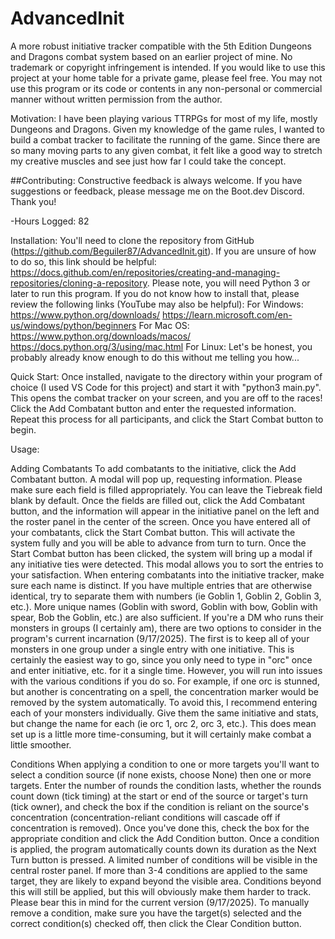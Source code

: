 # AdvancedInit
A more robust initiative tracker compatible with the 5th Edition Dungeons and Dragons combat system based on an earlier project of mine. No trademark or copyright infringement is intended.
If you would like to use this project at your home table for a private game, please feel free. You may not use this program or its code or contents in any non-personal or commercial manner without written permission from the author.

Motivation: I have been playing various TTRPGs for most of my life, mostly Dungeons and Dragons. Given my knowledge of the game rules, I wanted to build a combat tracker to facilitate the running of the game. Since there are so many moving parts to any given combat, it felt like a good way to stretch my creative muscles and see just how far I could take the concept.

##Contributing: Constructive feedback is always welcome. If you have suggestions or feedback, please message me on the Boot.dev Discord. Thank you!

-Hours Logged: 82

Installation:
You'll need to clone the repository from GitHub (https://github.com/Beguiler87/AdvancedInit.git). If you are unsure of how to do so, this link should be helpful: https://docs.github.com/en/repositories/creating-and-managing-repositories/cloning-a-repository.
Please note, you will need Python 3 or later to run this program. If you do not know how to install that, please review the following links (YouTube may also be helpful):
For Windows:
https://www.python.org/downloads/
https://learn.microsoft.com/en-us/windows/python/beginners
For Mac OS:
https://www.python.org/downloads/macos/
https://docs.python.org/3/using/mac.html
For Linux:
Let's be honest, you probably already know enough to do this without me telling you how...

Quick Start:
Once installed, navigate to the directory within your program of choice (I used VS Code for this project) and start it with "python3 main.py". This opens the combat tracker on your screen, and you are off to the races! Click the Add Combatant button and enter the requested information. Repeat this process for all participants, and click the Start Combat button to begin.

Usage:

Adding Combatants
To add combatants to the initiative, click the Add Combatant button. A modal will pop up, requesting information. Please make sure each field is filled appropriately. You can leave the Tiebreak field blank by default. Once the fields are filled out, click the Add Combatant button, and the information will appear in the initiative panel on the left and the roster panel in the center of the screen. Once you have entered all of your combatants, click the Start Combat button. This will activate the system fully and you will be able to advance from turn to turn.
Once the Start Combat button has been clicked, the system will bring up a modal if any initiative ties were detected. This modal allows you to sort the entries to your satisfaction.
When entering combatants into the initiative tracker, make sure each name is distinct. If you have multiple entries that are otherwise identical, try to separate them with numbers (ie Goblin 1, Goblin 2, Goblin 3, etc.). More unique names (Goblin with sword, Goblin with bow, Goblin with spear, Bob the Goblin, etc.) are also sufficient.
If you're a DM who runs their monsters in groups (I certainly am), there are two options to consider in the program's current incarnation (9/17/2025). The first is to keep all of your monsters in one group under a single entry with one initiative. This is certainly the easiest way to go, since you only need to type in "orc" once and enter initiative, etc. for it a single time. However, you will run into issues with the various conditions if you do so. For example, if one orc is stunned, but another is concentrating on a spell, the concentration marker would be removed by the system automatically. To avoid this, I recommend entering each of your monsters individually. Give them the same initiative and stats, but change the name for each (ie orc 1, orc 2, orc 3, etc.). This does mean set up is a little more time-consuming, but it will certainly make combat a little smoother.

Conditions
When applying a condition to one or more targets you'll want to select a condition source (if none exists, choose None) then one or more targets. Enter the number of rounds the condition lasts, whether the rounds count down (tick timing) at the start or end of the source or target's turn (tick owner), and check the box if the condition is reliant on the source's concentration (concentration-reliant conditions will cascade off if concentration is removed). Once you've done this, check the box for the appropriate condition and click the Add Condition button.
Once a condition is applied, the program automatically counts down its duration as the Next Turn button is pressed.
A limited number of conditions will be visible in the central roster panel. If more than 3-4 conditions are applied to the same target, they are likely to expand beyond the visible area. Conditions beyond this will still be applied, but this will obviously make them harder to track. Please bear this in mind for the current version (9/17/2025).
To manually remove a condition, make sure you have the target(s) selected and the correct condition(s) checked off, then click the Clear Condition button.